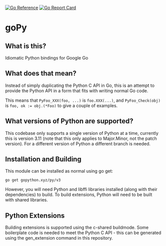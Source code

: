 [![Go Reference](https://pkg.go.dev/badge/gopython.xyz/py/v3.svg)](https://pkg.go.dev/gopython.xyz/py/v3)
[![Go Report Card](https://goreportcard.com/badge/gopython.xyz/py/v3)](https://goreportcard.com/report/gopython.xyz/py/v3)

goPy
====

What is this?
-------------

Idiomatic Python bindings for Google Go

What does that mean?
--------------------

Instead of simply duplicating the Python C API in Go, this is an attempt to
provide the Python API in a form that fits with writing normal Go code.

This means that `PyFoo_XXX(foo, ...)` is `foo.XXX(...)`, and `PyFoo_Check(obj)`
is `foo, ok := obj.(*Foo)` to give a couple of examples.

What versions of Python are supported?
--------------------------------------

This codebase only supports a single version of Python at a time, currently this
is version 3.11 (note that this only applies to Major.Minor, not the patch
version). For a different version of Python a different branch is needed.

Installation and Building
-------------------------

This module can be installed as normal using go get:

```
go get gopython.xyz/py/v3
```

However, you will need Python and libffi libraries installed (along with their
dependencies) to build. To build extensions, Python will need to be built with
shared libraries.

Python Extensions
-----------------

Building extensions is supported using the c-shared buildmode. Some boilerplate
code is needed to meet the Python C API - this can be generated using the
gen_extension command in this repository.

